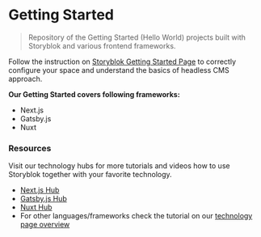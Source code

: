 # Getting Started

> Repository of the Getting Started (Hello World) projects built with Storyblok and various frontend frameworks.

Follow the instruction on [Storyblok Getting Started Page](https://www.storyblok.com/docs/guide/getting-started) to correctly configure your space and understand the basics of headless CMS approach.

**Our Getting Started covers following frameworks:**

- Next.js
- Gatsby.js
- Nuxt

### Resources

Visit our technology hubs for more tutorials and videos how to use Storyblok together with your favorite technology.

- [Next.js Hub](https://www.storyblok.com/tc/nextjs)
- [Gatsby.js Hub](https://www.storyblok.com/tc/gatsbyjs)
- [Nuxt Hub](https://www.storyblok.com/tc/nuxtjs)
- For other languages/frameworks check the tutorial on our [technology page overview](https://www.storyblok.com/technologies)
